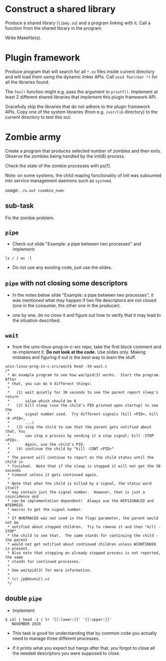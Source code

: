 
# Construct a shared library

Produce a shared library (`libmy.so`) and a program linking with it. Call a function from the shared library in the program.

Write Makefile(s).

# Plugin framework

Produce program that will search for all `*.so` files inside current directory and will load them
using the dynamic linker APIs. Call `void foo(char *)` for all the libraries found.

The `foo()` function might e.g. pass the argument to `printf()`. Implement at least 2 different
shared libraries that implement this plugin framework API.

Gracefully skip the libraries that do not adhere to the plugin framework APIs.
Copy one of the system libraries (from e.g. `/usr/lib` directory) to the current directory to test this out.

# Zombie army

Create a program that produces selected number of zombies and then exits.
Observe the zombies being handled by the init(8) process.

Check the state of the zombie processes with ps(1).

Note: on some systems, the child reaping functionality of init was subsumed into
service management daemons such as `systemd`.

usage: `./a.out <zombie_num>`

## sub-task

Fix the zombie problem.


## `pipe`

- Check out slide "Example: a pipe between two processes" and implement:

```
ls / | wc -l
```
- Do not use any existing code, just use the slides.

## `pipe` with not closing some descriptors

- In the notes below slide "Example: a pipe between two processes", it was mentioned
  what may happen if two file descriptors are not closed (one in the consumer,
  the other one in the producer).

- one by one, do no close it and figure out how to verify that it may lead to
  the situation described.

## `wait`

- from the unix-linux-prog-in-c-src repo, take the first block comment and
  re-implement it.  **Do not look at the code.**  Use slides only.  Making
  mistakes and figuring it out is the best way to learn the stuff.

```
unix-linux-prog-in-c-src/wait$ head -34 wait.c
/*
 * An example program to see how waitpid(3) works.  Start the program.  After
 * that, you can do 4 different things:
 *
 *   (1) wait quietly for 30 seconds to see the parent report sleep's return
 *       value which should be 0
 *   (2) kill sleep (use the child's PID printed upon startup) to see the
 *       signal number used.  Try different signals (kill <PID>, kill -9 <PID>,
 *       ...)
 *   (3) stop the child to see that the parent gets notified about that. You
 *       can stop a process by sending it a stop signal: kill -STOP <PID>.
 *       Again, use the child's PID.
 *   (4) continue the child by "kill -CONT <PID>"
 *
 * The parent will continue to report on the child states until the child is
 * finished.  Note that if the sleep is stopped it will not get the 30 seconds
 * timeout unless it gets continued again.
 *
 * Note that when the child is killed by a signal, the status word itself
 * may contain just the signal number.  However, that is just a coincidence and
 * can be implementation dependent!  Always use the WIFSIGNALED and WTERMSIG
 * macros to get the signal number.
 *
 * If WUNTRACED was not used in the flags parameter, the parent would not be
 * notified about stopped children.  Try to remove it and then "kill -STOP"
 * the child to see that.  The same stands for continuing the child - the parent
 * would not get notified about continued children unless WCONTINUED is present.
 * Also note that stopping an already stopped process is not reported, the same
 * stands for continued processes.
 *
 * See waitpid(3) for more information.
 *
 * (c) jp@devnull.cz
 */
```

## double `pipe`

- Implement:

```
$ cal | head -1 | tr '[[:lower:]]' '[[:upper:]]'
   NOVEMBER 2020
```

- This task is good for understanding that by common code you actually need to
  manage three different processes.

- If it prints what you expect but hangs after that, you forgot to close all the
  needed descriptors you were supposed to close.
